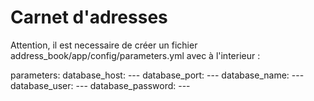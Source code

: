 Carnet d'adresses
============

Attention, il est necessaire de créer un fichier address_book/app/config/parameters.yml avec à l'interieur : 

parameters:
    database_host: ---
    database_port: ---
    database_name: ---
    database_user: ---
    database_password: ---
